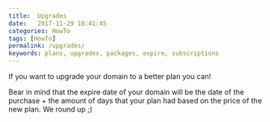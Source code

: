 ```yaml
---
title:  Upgrades
date:   2017-11-29 18:41:45
categories: HowTo
tags: [HowTo]
permalink: /upgrades/
keywords: plans, upgrades, packages, expire, subscriptions
---
```

If you want to upgrade your domain to a better plan you can!

Bear in mind that the expire date of your domain will be the date of the purchase + the amount of days that your plan had based on the price of the new plan. We round up ;)


